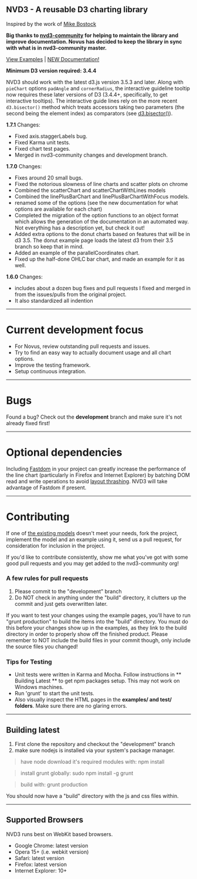 ## NVD3 - A reusable D3 charting library

Inspired by the work of [Mike Bostock](http://bost.ocks.org/mike/chart/)

**Big thanks to [nvd3-community](https://github.com/nvd3-community/nvd3/) for helping to maintain the library and improve documentation.
Novus has decided to keep the library in sync with what is in nvd3-community master.**

[View Examples](http://nvd3-community.github.io/nvd3/) | [NEW Documentation!](http://nvd3-community.github.io/nvd3/examples/documentation.html)

**Minimum D3 version required: 3.4.4**

NVD3 should work with the latest d3.js version 3.5.3 and later.  Along with `pieChart` options `padAngle` and `cornerRadius`, the interactive guideline tooltip now requires these later versions of D3 (3.4.4+, specifically, to get interactive tooltips). The interactive guide lines rely on the more recent `d3.bisector()` method which treats accessors taking two parameters (the second being the element index) as comparators (see [d3.bisector()](https://github.com/mbostock/d3/wiki/Arrays#d3_bisector)).

**1.7.1** Changes:

* Fixed axis.staggerLabels bug.
* Fixed Karma unit tests.
* Fixed chart test pages.
* Merged in nvd3-community changes and development branch.

**1.7.0** Changes:

* Fixes around 20 small bugs.
* Fixed the notorious slowness of line charts and scatter plots on chrome
* Combined the scatterChart and scatterChartWithLines models
* Combined the linePlusBarChart and linePlusBarChartWithFocus models.
* renamed some of the options (see the new documentation for what options are available for each chart)
* Completed the migration of the option functions to an object format which allows the generation of
the documentation in an automated way.  Not everything has a description yet, but check it out!
* Added extra options to the donut charts based on features that will be in d3 3.5.  The donut example page
loads the latest d3 from their 3.5 branch so keep that in mind.
* Added an example of the parallelCoordinates chart.
* Fixed up the half-done OHLC bar chart, and made an example for it as well.

**1.6.0** Changes:

* includes about a dozen bug fixes and pull requests I fixed and merged in
from the issues/pulls from the original project.
* It also standardized all indention

---

# Current development focus
- For Novus, review outstanding pull requests and issues.
- Try to find an easy way to actually document usage and all chart options.
- Improve the testing framework.
- Setup continuous integration.

---

# Bugs

Found a bug?  Check out the **development** branch and make sure it's not already fixed first!

---

# Optional dependencies

Including [Fastdom](https://github.com/wilsonpage/fastdom) in your project can greatly increase the performance of the line chart (particularly in Firefox and Internet Explorer) by batching DOM read and write operations to avoid [layout thrashing](http://wilsonpage.co.uk/preventing-layout-thrashing/). NVD3 will take advantage of Fastdom if present.

---

# Contributing

If one of [the existing models](https://github.com/nvd3-community/nvd3/tree/development/src/models)
doesn't meet your needs, fork the project, implement the model and an example using it,
send us a pull request, for consideration for inclusion in the project.

If you'd like to contribute consistently, show me what you've got with some good pull requests and you may get added to the nvd3-community org!

### A few rules for pull requests

1. Please commit to the "development" branch
2. Do NOT check in anything under the "build" directory, it clutters up the commit and just gets overwritten later.

If you want to test your changes using the example pages,
you'll have to run "grunt production" to build the items into the "build" directory.
You must do this before your changes show up in the examples, as they link to the build directory
in order to properly show off the finished product.
Please remember to NOT include the build files in your commit though,
only include the source files you changed!

### Tips for Testing
* Unit tests were written in Karma and Mocha. Follow instructions in ** Building Latest ** to get npm packages setup. This may not work on Windows machines.
* Run 'grunt' to start the unit tests.
* Also visually inspect the HTML pages in the **examples/ and test/ folders**.  Make sure there are no glaring errors.

---

## Building latest

1. First clone the repository and checkout the "development" branch
2. make sure nodejs is installed via your system's package manager.

> have node download it's required modules with:  npm install

> install grunt globally:  sudo npm install -g grunt

> build with:  grunt production

You should now have a "build" directory with the js and css files within.

---

## Supported Browsers
NVD3 runs best on WebKit based browsers.

* Google Chrome: latest version
* Opera 15+ (i.e. webkit version)
* Safari: latest version
* Firefox: latest version
* Internet Explorer: 10+
